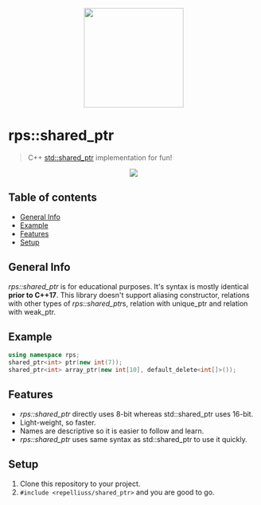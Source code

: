 <p align="center">
  <img width="200" height="200" src="https://i.imgur.com/VOIqPTP.png">
</p>

# rps::shared_ptr
> C++ [std::shared_ptr](https://en.cppreference.com/w/cpp/memory/shared_ptr) implementation for fun!

<p align="center">
  <img src="https://i.imgur.com/3DR5D62.png">
</p>

## Table of contents
* [General Info](#general-info)
* [Example](#example)
* [Features](#features)
* [Setup](#setup)

## General Info
*rps::shared_ptr* is for educational purposes. It's syntax is mostly identical **prior to C++17**. This library doesn't support aliasing constructor, relations with other types of *rps::shared_ptr*s, relation with unique_ptr and relation with weak_ptr.

## Example
```cpp
using namespace rps;
shared_ptr<int> ptr(new int(7));
shared_ptr<int> array_ptr(new int[10], default_delete<int[]>());
```

## Features
* *rps::shared_ptr* directly uses 8-bit whereas std::shared_ptr uses 16-bit.
* Light-weight, so faster.
* Names are descriptive so it is easier to follow and learn.
* *rps::shared_ptr* uses same syntax as std::shared_ptr to use it quickly.

## Setup
1. Clone this repository to your project.
2. `#include <repelliuss/shared_ptr>` and you are good to go.
